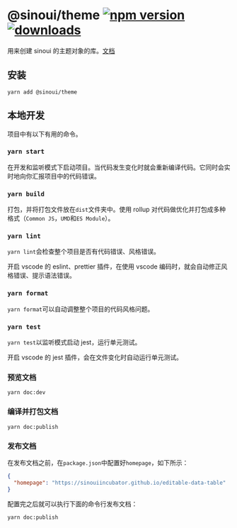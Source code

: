 # @sinoui/theme [![npm version](https://img.shields.io/npm/v/@sinoui/theme)](https://www.npmjs.com/package/@sinoui/theme) [![downloads](https://img.shields.io/npm/dm/@sinoui/theme)](https://www.npmjs.com/package/@sinoui/theme)

用来创建 sinoui 的主题对象的库。[文档](https://sinoui.github.io/theme/)

## 安装

```shell
yarn add @sinoui/theme
```

## 本地开发

项目中有以下有用的命令。

### `yarn start`

在开发和监听模式下启动项目。当代码发生变化时就会重新编译代码。它同时会实时地向你汇报项目中的代码错误。

### `yarn build`

打包，并将打包文件放在`dist`文件夹中。使用 rollup 对代码做优化并打包成多种格式（`Common JS`，`UMD`和`ES Module`）。

### `yarn lint`

`yarn lint`会检查整个项目是否有代码错误、风格错误。

开启 vscode 的 eslint、prettier 插件，在使用 vscode 编码时，就会自动修正风格错误、提示语法错误。

### `yarn format`

`yarn format`可以自动调整整个项目的代码风格问题。

### `yarn test`

`yarn test`以监听模式启动 jest，运行单元测试。

开启 vscode 的 jest 插件，会在文件变化时自动运行单元测试。

### 预览文档

```shell
yarn doc:dev
```

### 编译并打包文档

```shell
yarn doc:publish
```

### 发布文档

在发布文档之前，在`package.json`中配置好`homepage`，如下所示：

```json
{
  "homepage": "https://sinouiincubator.github.io/editable-data-table"
}
```

配置完之后就可以执行下面的命令行发布文档：

```shell
yarn doc:publish
```
